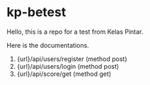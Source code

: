 # kp-betest

Hello, this is a repo for a test from Kelas Pintar. 

Here is the documentations. 

1. {url}/api/users/register (method post)
2. {url}/api/users/login (method post)
3. {url}/api/score/get (method get)

